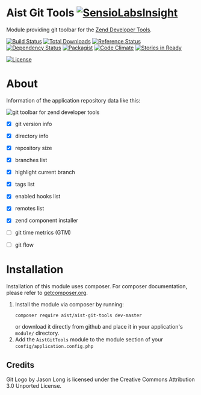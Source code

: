 Aist Git Tools [![SensioLabsInsight](https://insight.sensiolabs.com/projects/d5905635-cc2b-4845-acb2-7548a67d8945/small.png)](https://insight.sensiolabs.com/projects/d5905635-cc2b-4845-acb2-7548a67d8945)
==============
Module providing git toolbar for the [Zend Developer Tools](https://github.com/zendframework/ZendDeveloperTools).

[![Build Status](https://travis-ci.org/ma-si/aist-git-tools.svg?branch=master)](https://travis-ci.org/ma-si/aist-git-tools)
[![Total Downloads](https://poser.pugx.org/aist/aist-git-tools/downloads)](https://packagist.org/packages/aist/aist-git-tools)
[![Reference Status](https://www.versioneye.com/php/aist:aist-git-tools/reference_badge.svg?style=flat)](https://www.versioneye.com/php/aist:aist-git-tools/references)
[![Dependency Status](https://www.versioneye.com/user/projects/55d83a578d9c4b0018000001/badge.svg?style=flat)](https://www.versioneye.com/user/projects/55d83a578d9c4b0018000001)
[![Packagist](https://img.shields.io/packagist/v/aist/aist-git-tools.svg)]()
[![Code Climate](https://codeclimate.com/github/ma-si/aist-git-tools/badges/gpa.svg)](https://codeclimate.com/github/ma-si/aist-git-tools)
[![Stories in Ready](https://badge.waffle.io/ma-si/aist-git-tools.svg?label=ready&title=Ready)](http://waffle.io/ma-si/aist-git-tools)

[![License](https://poser.pugx.org/aist/aist-git-tools/license)](https://packagist.org/packages/aist/aist-git-tools)


About
=====
Information of the application repository data like this:

![git toolbar for zend developer tools](https://github.com/ma-si/aist-git-tools/blob/master/data/docs/toolbar.png)

- [x] git version info
- [x] directory info
- [x] repository size
- [x] branches list
- [x] highlight current branch
- [x] tags list
- [x] enabled hooks list
- [x] remotes list
- [x] zend component installer
- [ ] git time metrics (GTM)
- [ ] git flow


Installation
============
Installation of this module uses composer. For composer documentation, please refer to
[getcomposer.org](http://getcomposer.org/).

1. Install the module via composer by running:
    ```bash
    composer require aist/aist-git-tools dev-master
    ```
   or download it directly from github and place it in your application's `module/` directory.
2. Add the `AistGitTools` module to the module section of your `config/application.config.php`


Credits
-------
Git Logo by Jason Long is licensed under the Creative Commons Attribution 3.0 Unported License.
